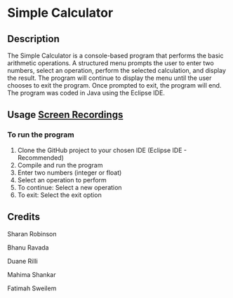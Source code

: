 # **Simple Calculator**

## **Description**
The Simple Calculator is a console-based program that performs the basic arithmetic operations. A structured menu prompts the user to enter two numbers, select an operation, perform the selected calculation, and display the result. The program will continue to display the menu until the user chooses to exit the program. Once prompted to exit, the program will end. The program was coded in Java using the Eclipse IDE.

## **Usage** **[Screen Recordings](https://drive.google.com/drive/folders/1ElLjofZxBY0Sd1KY-BctR-M0g5947l5S?usp=sharing)**
### To run the program
1. Clone the GitHub project to your chosen IDE (Eclipse IDE - Recommended)
2. Compile and run the program
3. Enter two numbers (integer or float)
4. Select an operation to perform
5. To continue: Select a new operation
6. To exit: Select the exit option

## **Credits**
Sharan Robinson

Bhanu Ravada

Duane Rilli

Mahima Shankar

Fatimah Sweilem
